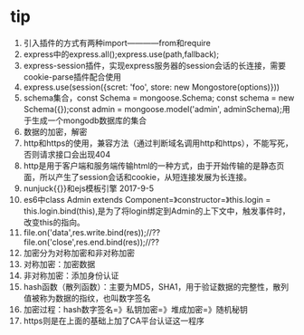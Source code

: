 # tip
1. 引入插件的方式有两种import————from和require
2. express中的express.all();express.use(path,fallback);
3. express-session插件，实现express服务器的session会话的长连接，需要cookie-parse插件配合使用
4. express.use(session({scret: 'foo', store: new Mongostore(options)}))
5. schema集合，const Schema = mongoose.Schema; const schema = new Schema({});const admin = mongoose.model('admin', adminSchema);用于生成一个mongodb数据库的集合
6. 数据的加密，解密
7. http和https的使用，兼容方法（通过判断域名调用http和https），不能写死，否则请求接口会出现404
8. http是用于客户端和服务端传输html的一种方式，由于开始传输的是静态页面，所以产生了session会话和cookie，从短连接发展为长连接。
9. nunjuck{{}}和ejs模板引擎
2017-9-5
1. es6中class Admin extends Component=》constructor=》this.login = this.login.bind(this),是为了将login绑定到Admin的上下文中，触发事件时，改变this的指向。
2. file.on('data',res.write.bind(res));//??
    file.on('close',res.end.bind(res));//??
3. 加密分为对称加密和非对称加密
4. 对称加密：加密数据
5. 非对称加密：添加身份认证
6. hash函数（散列函数）：主要为MD5，SHA1，用于验证数据的完整性，散列值被称为数据的指纹，也叫数字签名
7. 加密过程：hash数字签名=》私钥加密=》堆成加密=》随机秘钥
8. https则是在上面的基础上加了CA平台认证这一程序